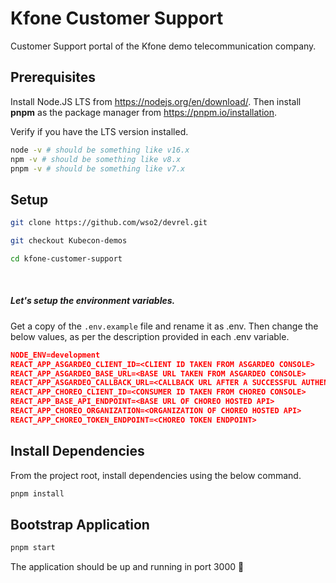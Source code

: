 # Kfone Customer Support

Customer Support portal of the Kfone demo telecommunication company.

## Prerequisites

Install Node.JS LTS from https://nodejs.org/en/download/. Then install **pnpm** as the package manager from https://pnpm.io/installation.

Verify if you have the LTS version installed.

```bash
node -v # should be something like v16.x
npm -v # should be something like v8.x
pnpm -v # should be something like v7.x
```

## Setup

```bash
git clone https://github.com/wso2/devrel.git

git checkout Kubecon-demos

cd kfone-customer-support
```
&nbsp;
##### Let's setup the environment variables.

Get a copy of the `.env.example` file and rename it as .env. Then change the below values, as per the description provided in each .env variable.

```json
NODE_ENV=development
REACT_APP_ASGARDEO_CLIENT_ID=<CLIENT ID TAKEN FROM ASGARDEO CONSOLE>
REACT_APP_ASGARDEO_BASE_URL=<BASE URL TAKEN FROM ASGARDEO CONSOLE>
REACT_APP_ASGARDEO_CALLBACK_URL=<CALLBACK URL AFTER A SUCCESSFUL AUTHENTICATION>
REACT_APP_CHOREO_CLIENT_ID=<CONSUMER ID TAKEN FROM CHOREO CONSOLE>
REACT_APP_BASE_API_ENDPOINT=<BASE URL OF CHOREO HOSTED API>
REACT_APP_CHOREO_ORGANIZATION=<ORGANIZATION OF CHOREO HOSTED API>
REACT_APP_CHOREO_TOKEN_ENDPOINT=<CHOREO TOKEN ENDPOINT>
```

## Install Dependencies

From the project root, install dependencies using the below command.

```bash
pnpm install
```

## Bootstrap Application

```bash
pnpm start
```

The application should be up and running in port 3000 🎉
